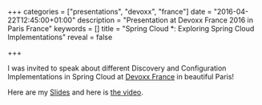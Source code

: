 +++
categories = ["presentations", "devoxx", "france"]
date = "2016-04-22T12:45:00+01:00"
description = "Presentation at Devoxx France 2016 in Paris France"
keywords = []
title = "Spring Cloud *: Exploring Spring Cloud Implementations"
reveal = false

+++

I was invited to speak about different Discovery and Configuration Implementations in Spring Cloud at [Devoxx France](http://devoxx.fr/) in beautiful Paris!

<!--more-->
 
Here are my [Slides](/preso/2016-04-22%20Spring%20Cloud%20Star.pdf) and here is [the video](https://youtu.be/sESK0svJ4Gs).

